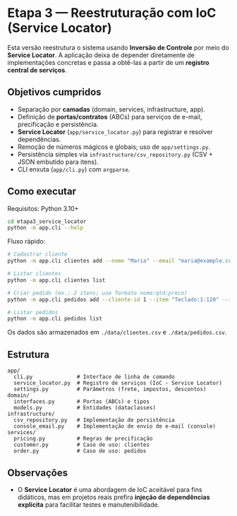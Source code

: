 # Etapa 3 — Reestruturação com IoC (Service Locator)

Esta versão reestrutura o sistema usando **Inversão de Controle** por meio do **Service Locator**.
A aplicação deixa de depender diretamente de implementações concretas e passa a obtê-las a partir
de um **registro central de serviços**.

## Objetivos cumpridos
- Separação por **camadas** (domain, services, infrastructure, app).
- Definição de **portas/contratos** (ABCs) para serviços de e-mail, precificação e persistência.
- **Service Locator** (`app/service_locator.py`) para registrar e resolver dependências.
- Remoção de números mágicos e globais; uso de `app/settings.py`.
- Persistência simples via `infrastructure/csv_repository.py` (CSV + JSON embutido para itens).
- CLI enxuta (`app/cli.py`) com `argparse`.

## Como executar
Requisitos: Python 3.10+

```bash
cd etapa3_service_locator
python -m app.cli --help
```

Fluxo rápido:
```bash
# Cadastrar cliente
python -m app.cli clientes add --nome "Maria" --email "maria@example.com" --telefone "71999990000"

# Listar clientes
python -m app.cli clientes list

# Criar pedido (ex.: 2 itens; use formato nome:qtd:preco)
python -m app.cli pedidos add --cliente-id 1 --item "Teclado:1:120" --item "Mouse:2:60"

# Listar pedidos
python -m app.cli pedidos list
```

Os dados são armazenados em `./data/clientes.csv` e `./data/pedidos.csv`.

## Estrutura
```
app/
  cli.py              # Interface de linha de comando
  service_locator.py  # Registro de serviços (IoC - Service Locator)
  settings.py         # Parâmetros (frete, impostos, descontos)
domain/
  interfaces.py       # Portas (ABCs) e tipos
  models.py           # Entidades (dataclasses)
infrastructure/
  csv_repository.py   # Implementação de persistência
  console_email.py    # Implementação de envio de e-mail (console)
services/
  pricing.py          # Regras de precificação
  customer.py         # Caso de uso: clientes
  order.py            # Caso de uso: pedidos
```

## Observações
- O **Service Locator** é uma abordagem de IoC aceitável para fins didáticos, mas em projetos reais prefira
  **injeção de dependências explícita** para facilitar testes e manutenibilidade.
